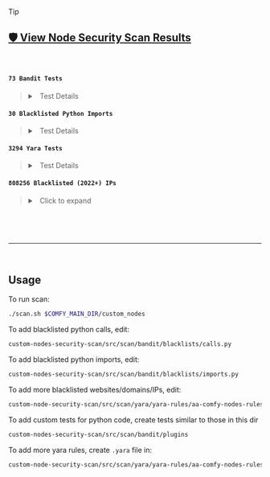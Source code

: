 > [!TIP]
>
> ## [️🛡 ️View Node Security Scan Results](https://christian-byrne.github.io/node-sec-scan/)
>


&nbsp;


#### `73 Bandit Tests`

> <details>
>
> <summary>&nbsp; Test Details </summary>
>
> | Test ID | Test Name |
> |---------|-----------|
> |   B101   | assert_used                                 |
> |   B102   | exec_used                                   |
> |   B103   | set_bad_file_permissions                    |
> |   B104   | hardcoded_bind_all_interfaces               |
> |   B105   | hardcoded_password_string                   |
> |   B106   | hardcoded_password_funcarg                  |
> |   B107   | hardcoded_password_default                  |
> |   B108   | hardcoded_tmp_directory                     |
> |   B110   | try_except_pass                             |
> |   B112   | try_except_continue                         |
> |   B113   | request_without_timeout                     |
> |   B201   | flask_debug_true                            |
> |   B202   | tarfile_unsafe_members                      |
> |   B301   | pickle                                      |
> |   B302   | marshal                                     |
> |   B303   | md5                                         |
> |   B304   | ciphers                                     |
> |   B305   | cipher_modes                                |
> |   B306   | mktemp_q                                    |
> |   B307   | eval                                        |
> |   B308   | mark_safe                                   |
> |   B310   | urllib_urlopen                              |
> |   B311   | random                                      |
> |   B312   | telnetlib                                   |
> |   B313   | xml_bad_cElementTree                        |
> |   B314   | xml_bad_ElementTree                         |
> |   B315   | xml_bad_expatreader                         |
> |   B316   | xml_bad_expatbuilder                        |
> |   B317   | xml_bad_sax                                 |
> |   B318   | xml_bad_minidom                             |
> |   B319   | xml_bad_pulldom                             |
> |   B320   | xml_bad_etree                               |
> |   B321   | ftplib                                      |
> |   B323   | unverified_context                          |
> |   B324   | hashlib_insecure_functions                  |
> |   B401   | import_telnetlib                            |
> |   B402   | import_ftplib                               |
> |   B403   | import_pickle                               |
> |   B404   | import_subprocess                           |
> |   B405   | import_xml_etree                            |
> |   B406   | import_xml_sax                              |
> |   B407   | import_xml_expat                            |
> |   B408   | import_xml_minidom                          |
> |   B409   | import_xml_pulldom                          |
> |   B410   | import_lxml                                 |
> |   B411   | import_xmlrpclib                            |
> |   B412   | import_httpoxy                              |
> |   B413   | import_pycrypto                             |
> |   B415   | import_pyghmi                               |
> |   B501   | request_with_no_cert_validation             |
> |   B502   | ssl_with_bad_version                        |
> |   B503   | ssl_with_bad_defaults                       |
> |   B504   | ssl_with_no_version                         |
> |   B505   | weak_cryptographic_key                      |
> |   B506   | yaml_load                                   |
> |   B507   | ssh_no_host_key_verification                |
> |   B508   | snmp_insecure_version                       |
> |   B509   | snmp_weak_cryptography                      |
> |   B601   | paramiko_calls                              |
> |   B602   | subprocess_popen_with_shell_equals_true     |
> |   B603   | subprocess_without_shell_equals_true        |
> |   B604   | any_other_function_with_shell_equals_true   |
> |   B605   | start_process_with_a_shell                  |
> |   B606   | start_process_with_no_shell                 |
> |   B607   | start_process_with_partial_path             |
> |   B608   | hardcoded_sql_expressions                   |
> |   B609   | linux_commands_wildcard_injection           |
> |   B610   | django_extra_used                           |
> |   B611   | django_rawsql_used                          |
> |   B612   | logging_config_insecure_listen              |
> |   B701   | jinja2_autoescape_false                     |
> |   B702   | use_of_mako_templates                       |
> |   B703   | django_mark_safe                            |


#### `30 Blacklisted Python Imports`

> <details>
>
> <summary>&nbsp; Test Details </summary>
>
> | Package Name | Test ID |
> |---------|-----------|
> | telnetlib   | B401 |
> | ftplib   | B402 |
> | httpoxy   | B412 |
> | pycrypto   | B413 |
> | pyghmi   | B415 |
> | paramiko   | B601 |
> | subprocess   | B602 |
> | pip   | B816 |
> | tarfile   | B817 |
> | zipfile   | B818 |
> | importlib   | B819 |
> | imp   | B820 |
> | pkgutil   | B821 |
> | runpy   | B822 |
> | ctpyes   | B823 |
> | os.system   | B824 |
> | pty   | B825 |
> | requests.urlib   | B826 |
> | http.server   | B827 |
> | pickle   | B403 |
> | subprocess   | B404 |
> | xml.etree   | B405 |
> | xml.sax   | B406 |
> | xml.expat   | B407 |
> | xml.minidom   | B408 |
> | xml.pulldom   | B409 |
> | lxml   | B410 |
> | xmlrpclib   | B411 |
>






#### `3294 Yara Tests`

> <details>
>
> <summary>&nbsp; Test Details </summary>
>
> 
> | Source | Test Name |
> |---------|-----------|
> | telekom-security | teabot.yar |
> | telekom-security | flubot.yar |
> | telekom-security | hacktools.yar |
> | telekom-security | plugx_mustang_panda.yar |
> | telekom-security | crylock_20210706.yar |
> | telekom-security | systembc.yara |
> | telekom-security | vatet_loader.yar |
> | telekom-security | icedid_20210507.yar |
> | citizenlab | payloads.yara |
> | citizenlab | filetypes.yara |
> | citizenlab | oleidentifiers.yara |
> | citizenlab | t5000.yara |
> | citizenlab | imuler.yara |
> | citizenlab | pubsab.yara |
> | citizenlab | surtr.yara |
> | citizenlab | favorite.yara |
> | citizenlab | safenet.yara |
> | citizenlab | lurk0+cctv0.yara |
> | citizenlab | luckycat.yara |
> | citizenlab | quarian.yara |
> | citizenlab | warp.yara |
> | citizenlab | glasses.yara |
> | citizenlab | naspyupdate.yara |
> | citizenlab | comfoo.yara |
> | citizenlab | 9002.yara |
> | citizenlab | xtreme.yara |
> | citizenlab | remote.yara |
> | citizenlab | cxpid.yara |
> | citizenlab | UP007.yara |
> | citizenlab | scarhikn.yara |
> | citizenlab | rooter.yara |
> | citizenlab | rookie.yara |
> | citizenlab | plugx.yara |
> | citizenlab | wimmie.yara |
> | citizenlab | vidgrab.yara |
> | citizenlab | malware-families.yara |
> | citizenlab | fakem.yara |
> | citizenlab | keyboy.yara |
> | citizenlab | naikon.yara |
> | citizenlab | boouset.yara |
> | citizenlab | nettraveler.yara |
> | citizenlab | regsubdat.yara |
> | citizenlab | nsfree.yara |
> | citizenlab | mongal.yara |
> | citizenlab | cookies.yara |
> | citizenlab | maccontrol.yara |
> | citizenlab | iexpl0re.yara |
> | citizenlab | yayih.yara |
> | citizenlab | msattacker.yara |
> | citizenlab | mirage.yara |
> | citizenlab | 3102.yara |
> | citizenlab | ezcob.yara |
> | citizenlab | olyx.yara |
> | citizenlab | bangat.yara |
> | citizenlab | enfal.yara |
> | citizenlab | insta11.yara |
> | malware-families | steganography.yar |
> | malware-families | engwultimate.yar |
> | malware-families | bitrat_unpacked.yar |
> | malware-families | megacortex.yar |
> | malware-families | remcos.yar |
> | malware-families | frat.yar |
> | malware-families | formbook.yar |
> | malware-families | blackremote_blackrat.yar |
> | malware-families | netwire.yar |
> | malware-families | agent_tesla.yar |
> | malware-families | azorult_plus_plus.yar |
> | malware-families | wsh_rat.yar |
> | malware-families | nanocore.yar |
> | malware-families | darktrack_rat.yar |
> | malware-families | metamorfo.yar |
> | malware-families | ave_maria_warzone_rat.yar |
> | malware-families | dcrat.yar |
> | malware-families | asyncrat.yar |
> | malware-families | redline.yar |
> | malware-families | lockergoga.yar |
> | malware-families | venomrat.yar |
> | malware-families | infostealers.yar |
> | malware-families | parallax_rat.yar |
> | malware-families | ursnif_gozi_isfb.yar |
> | malware-families | kleptoparasite.yar |
> | malware-families | quasarrat.yar |
> | malware-families | poshc2_apt_33.yar |
> | malware-families | dtrack_lazarus_group.yar |
> | malware-families | micropsia_apt_c_23.yar |
> | malware-families | powerton_apt_33.yar |
> | binaryalert | eicar.yara |
> | binaryalert | MachO.yara |
> | binaryalert | ransomware_windows_lazarus_wannacry.yara |
> | binaryalert | ransomware_windows_zcrypt.yara |
> | binaryalert | ransomware_windows_cryptolocker.yara |
> | binaryalert | ransomware_windows_HDDCryptorA.yara |
> | binaryalert | ransomware_windows_petya_variant_3.yara |
> | binaryalert | ransomware_windows_petya_variant_1.yara |
> | binaryalert | ransomware_windows_petya_variant_bitcoin.yara |
> | binaryalert | ransomware_windows_cerber_evasion.yara |
> | binaryalert | ransomware_windows_hydracrypt.yara |
> | binaryalert | ransomware_windows_powerware_locky.yara |
> | binaryalert | ransomware_windows_petya_variant_2.yara |
> | binaryalert | ransomware_windows_wannacry.yara |
> | binaryalert | hacktool_multi_jtesta_ssh_mitm.yara |
> | binaryalert | hacktool_multi_ntlmrelayx.yara |
> | binaryalert | hacktool_multi_masscan.yara |
> | binaryalert | hacktool_multi_bloodhound_owned.yara |
> | binaryalert | hacktool_multi_pyrasite_py.yara |
> | binaryalert | hacktool_multi_ncc_ABPTTS.yara |
> | binaryalert | hacktool_multi_responder_py.yara |
> | binaryalert | hacktool_macos_exploit_tpwn.yara |
> | binaryalert | hacktool_macos_keylogger_logkext.yara |
> | binaryalert | hacktool_macos_keylogger_giacomolaw.yara |
> | binaryalert | hacktool_macos_n0fate_chainbreaker.yara |
> | binaryalert | hacktool_macos_exploit_cve_2015_5889.yara |
> | binaryalert | hacktool_macos_keylogger_eldeveloper_keystats.yara |
> | binaryalert | hacktool_macos_manwhoami_mmetokendecrypt.yara |
> | binaryalert | hacktool_macos_keylogger_skreweverything_swift.yara |
> | binaryalert | hacktool_macos_juuso_keychaindump.yara |
> | binaryalert | hacktool_macos_keylogger_caseyscarborough.yara |
> | binaryalert | hacktool_macos_keylogger_b4rsby_swiftlog.yara |
> | binaryalert | hacktool_macos_manwhoami_icloudcontacts.yara |
> | binaryalert | hacktool_macos_keylogger_roxlu_ofxkeylogger.yara |
> | binaryalert | hacktool_macos_macpmem.yara |
> | binaryalert | hacktool_macos_ptoomey3_keychain_dumper.yara |
> | binaryalert | hacktool_macos_manwhoami_osxchromedecrypt.yara |
> | binaryalert | hacktool_macos_keylogger_dannvix.yara |
> | binaryalert | hacktool_windows_cobaltstrike_template.yara |
> | binaryalert | hacktool_windows_cobaltstrike_postexploitation.yara |
> | binaryalert | hacktool_windows_mimikatz_sekurlsa.yara |
> | binaryalert | hacktool_windows_ncc_wmicmd.yara |
> | binaryalert | hacktool_windows_mimikatz_modules.yara |
> | binaryalert | hacktool_windows_mimikatz_errors.yara |
> | binaryalert | hacktool_windows_cobaltstrike_beacon.yara |
> | binaryalert | hacktool_windows_wmi_implant.yara |
> | binaryalert | hacktool_windows_cobaltstrike_powershell.yara |
> | binaryalert | hacktool_windows_rdp_cmd_delivery.yara |
> | binaryalert | hacktool_windows_cobaltstrike_artifact.yara |
> | binaryalert | hacktool_windows_mimikatz_copywrite.yara |
> | binaryalert | hacktool_windows_moyix_creddump.yara |
> | binaryalert | hacktool_windows_mimikatz_files.yara |
> | binaryalert | hacktool_windows_hot_potato.yara |
> | binaryalert | malware_multi_vesche_basicrat.yara |
> | binaryalert | malware_multi_pupy_rat.yara |
> | binaryalert | malware_macos_bella.yara |
> | binaryalert | malware_macos_neoneggplant_eggshell.yara |
> | binaryalert | malware_macos_macspy.yara |
> | binaryalert | malware_macos_marten4n6_evilosx.yara |
> | binaryalert | malware_macos_apt_sofacy_xagent.yara |
> | binaryalert | malware_macos_proton_rat_generic.yara |
> | binaryalert | malware_windows_moonlightmaze_encrypted_keyloger.yara |
> | binaryalert | malware_windows_pony_stealer.yara |
> | binaryalert | malware_windows_apt_whitebear_binary_loader_3.yara |
> | binaryalert | malware_windows_moonlightmaze_IRIX_exploit_GEN.yara |
> | binaryalert | malware_windows_moonlightmaze_loki.yara |
> | binaryalert | malware_windows_winnti_loadperf_dll_loader.yara |
> | binaryalert | malware_windows_apt_whitebear_binary_loader_2.yara |
> | binaryalert | malware_windows_moonlightmaze_loki2crypto.yara |
> | binaryalert | malware_windows_remcos_rat.yara |
> | binaryalert | malware_windows_apt_red_leaves_generic.yara |
> | binaryalert | malware_windows_moonlightmaze_wipe.yara |
> | binaryalert | malware_windows_moonlightmaze_u_logcleaner.yara |
> | binaryalert | malware_windows_ccleaner_backdoor.yara |
> | binaryalert | malware_windows_moonlightmaze_de_tool.yara |
> | binaryalert | malware_windows_moonlightmaze_cle_tool.yara |
> | binaryalert | malware_windows_moonlightmaze_custom_sniffer.yara |
> | binaryalert | malware_windows_t3ntman_crunchrat.yara |
> | binaryalert | malware_windows_apt_whitebear_binary_loader_1.yara |
> | binaryalert | malware_windows_moonlightmaze_xk_keylogger.yara |
> | binaryalert | malware_windows_xrat_quasarrat.yara |
> | fsf-compressed | ft_elf.yara |
> | fsf-compressed | ft_cab.yara |
> | fsf-compressed | ft_java_class.yara |
> | fsf-compressed | ft_zip.yara |
> | fsf-compressed | ft_pdf.yara |
> | fsf-compressed | misc_compressed_exe.yara |
> | fsf-compressed | ft_exe.yara |
> | fsf-compressed | ft_rtf.yara |
> | fsf-compressed | ft_macho.yara |
> | fsf-compressed | ft_tar.yara |
> | fsf-compressed | ft_ole_cf.yara |
> | fsf-compressed | ft_swf.yara |
> | fsf-compressed | ft_office_open_xml.yara |
> | fsf-compressed | ft_gzip.yara |
> | fsf-compressed | ft_rar.yara |
> | fsf-compressed | ft_jar.yara |
> | anyrun | FakeCheck.yar |
> | anyrun | XenoRAT.yar |
> | anyrun | Adwind.yar |
> | anyrun | Agniane.yar |
> | anyrun | NagogyGrabber.yar |
> | anyrun | MortisLocker.yar |
> | anyrun | Exela.yar |
> | anyrun | BazaLoader.yar |
> | anyrun | RisePro.yar |
> | gcti | Sliver__Implant_64bit.yara |
> | gcti | Sliver__Implant_32bit.yara |
> | gcti | CobaltStrike__Resources_Bypassuac_Dll_v1_49_to_v3_14_and_Sleeve_Bypassuac_Dll_v4_0_to_v4_x.yara |
> | gcti | CobaltStrike__Resources_Httpstager_Bin_v2_5_through_v4_x.yara |
> | gcti | CobaltStrike__Resources_Template_x86_Vba_v3_8_to_v4_x.yara |
> | gcti | CobaltStrike__Resources_Bind_Bin_v2_5_through_v4_x.yara |
> | gcti | CobaltStrike__Resources_Beacon_Dll_All_Versions_MemEnabled.yara |
> | gcti | CobaltStrike__Resources_Xor_Bin__64bit_v3_12_to_4_x.yara |
> | gcti | CobaltStrike__Resources_Template_Py_v3_3_to_v4_x.yara |
> | gcti | CobaltStrike__Resources_Reverse_Bin_v2_5_through_v4_x.yara |
> | gcti | CobaltStrike__Resources_Template_x64_Ps1_v3_0_to_v4_x_excluding_3_12_3_13.yara |
> | gcti | CobaltStrike__Resources_Artifact32_and_Resources_Dropper_v1_45_to_v4_x.yara |
> | gcti | CobaltStrike__Resources_Httpsstager_Bin_v2_5_through_v4_x.yara |
> | gcti | CobaltStrike__Resources_Artifact32svc_Exe_v1_49_to_v4_x.yara |
> | gcti | CobaltStrike__Resources_Command_Ps1_v2_5_to_v3_7_and_Resources_Compress_Ps1_v3_8_to_v4_x.yara |
> | gcti | CobaltStrike__Resources_Httpstager64_Bin_v3_2_through_v4_x.yara |
> | gcti | CobaltStrike__Resources_Bypassuac_x64_Dll_v3_3_to_v3_14_and_Sleeve_Bypassuac_x64_Dll_v4_0_and_v4_x.yara |
> | gcti | CobaltStrike__Resources_Reverse64_Bin_v2_5_through_v4_x.yara |
> | gcti | CobaltStrike__Resources_Bypassuactoken_Dll_v3_11_to_v3_14.yara |
> | gcti | CobaltStrike__Resources_Template_Sct_v3_3_to_v4_x.yara |
> | gcti | CobaltStrike__Resources_Bypassuactoken_x64_Dll_v3_11_to_v3_14.yara |
> | gcti | CobaltStrike__Resources_Artifact64_v1_49_to_v4_x.yara |
> | gcti | CobaltStrike__Resources_Smbstager_Bin_v2_5_through_v4_x.yara |
> | gcti | CobaltStrike__Resources_Browserpivot_x64_Bin_v1_48_to_v3_14_and_Sleeve_Browserpivot_x64_Dll_v4_0_to_v4_x.yara |
> | gcti | CobaltStrike__Resources_Xor_Bin__32bit_v2_x_to_4_x.yara |
> | gcti | CobaltStrike__Resources_Httpsstager64_Bin_v3_2_through_v4_x.yara |
> | gcti | CobaltStrike__Resources_Template_Vbs_v3_3_to_v4_x.yara |
> | gcti | CobaltStrike__Resources_Dnsstager_Bin_v1_47_through_v4_x.yara |
> | gcti | CobaltStrike__Resources_Elevate_Dll_v3_0_to_v3_14_and_Sleeve_Elevate_Dll_v4_x.yara |
> | gcti | CobaltStrike__Resources_Bind64_Bin_v2_5_through_v4_x.yara |
> | gcti | CobaltStrike__Resources_Elevate_X64_Dll_v3_0_to_v3_14_and_Sleeve_Elevate_X64_Dll_v4_x.yara |
> | gcti | CobaltStrike__Resources_Browserpivot_Bin_v1_48_to_v3_14_and_Sleeve_Browserpivot_Dll_v4_0_to_v4_x.yara |
> | gcti | CobaltStrike__Sleeve_BeaconLoader_all.yara |
> | gcti | CobaltStrike__Resources_Covertvpn_Dll_v2_1_to_v4_x.yara |
> | gcti | CobaltStrike__Resources_Template__x32_x64_Ps1_v1_45_to_v2_5_and_v3_11_to_v3_14.yara |
> | gcti | CobaltStrike__Resources_Covertvpn_injector_Exe_v1_44_to_v2_0_49.yara |
> | elastic-security | Linux_Ransomware_Conti.yar |
> | elastic-security | Windows_Exploit_Perfusion.yar |
> | elastic-security | Windows_Trojan_FalseFont.yar |
> | elastic-security | Windows_Hacktool_AskCreds.yar |
> | elastic-security | Linux_Worm_Generic.yar |
> | elastic-security | Windows_Virus_Floxif.yar |
> | elastic-security | Windows_Trojan_Cryptbot.yar |
> | elastic-security | Windows_Trojan_CobaltStrike.yar |
> | elastic-security | Windows_VulnDriver_Vmdrv.yar |
> | elastic-security | Windows_Trojan_IcedID.yar |
> | elastic-security | Windows_Ransomware_BlackHunt.yar |
> | elastic-security | Windows_VulnDriver_Atillk.yar |
> | elastic-security | Windows_VulnDriver_Zam.yar |
> | elastic-security | Linux_Exploit_CVE_2016_4557.yar |
> | elastic-security | Windows_Wiper_DoubleZero.yar |
> | elastic-security | Linux_Ransomware_RedAlert.yar |
> | elastic-security | Windows_VulnDriver_RtCore.yar |
> | elastic-security | Windows_Trojan_CyberGate.yar |
> | elastic-security | Linux_Cryptominer_Minertr.yar |
> | elastic-security | Linux_Exploit_CVE_2012_0056.yar |
> | elastic-security | Windows_Trojan_Quasarrat.yar |
> | elastic-security | Windows_Trojan_Azorult.yar |
> | elastic-security | Windows_Hacktool_CpuLocker.yar |
> | elastic-security | Multi_Trojan_SparkRat.yar |
> | elastic-security | Linux_Trojan_Connectback.yar |
> | elastic-security | Windows_Ransomware_Snake.yar |
> | elastic-security | Linux_Exploit_Sorso.yar |
> | elastic-security | Linux_Ransomware_LimpDemon.yar |
> | elastic-security | Linux_Trojan_Zpevdo.yar |
> | elastic-security | Linux_Trojan_Ganiw.yar |
> | elastic-security | Windows_Trojan_Pingpull.yar |
> | elastic-security | Linux_Rootkit_Arkd.yar |
> | elastic-security | Windows_Ransomware_WannaCry.yar |
> | elastic-security | Linux_Trojan_Asacub.yar |
> | elastic-security | Windows_VulnDriver_ATSZIO.yar |
> | elastic-security | Linux_Trojan_Pnscan.yar |
> | elastic-security | Windows_Vulndriver_FidDrv.yar |
> | elastic-security | Multi_Ransomware_BlackCat.yar |
> | elastic-security | Windows_VulnDriver_PowerTool.yar |
> | elastic-security | MacOS_Creddump_KeychainAccess.yar |
> | elastic-security | Linux_Trojan_Malxmr.yar |
> | elastic-security | Windows_Hacktool_Phant0m.yar |
> | elastic-security | Windows_Trojan_Revengerat.yar |
> | elastic-security | Windows_Trojan_PowerSeal.yar |
> | elastic-security | Windows_Ransomware_Rook.yar |
> | elastic-security | Windows_Hacktool_NetFilter.yar |
> | elastic-security | Linux_Trojan_Hiddad.yar |
> | elastic-security | Linux_Exploit_Dirtycow.yar |
> | elastic-security | Linux_Exploit_CVE_2022_0847.yar |
> | elastic-security | Linux_Exploit_Enoket.yar |
> | elastic-security | Linux_Virus_Rst.yar |
> | elastic-security | Linux_Cryptominer_Ursu.yar |
> | elastic-security | Windows_Ransomware_Ragnarok.yar |
> | elastic-security | Windows_VulnDriver_DirectIo.yar |
> | elastic-security | Linux_Cryptominer_Malxmr.yar |
> | elastic-security | Linux_Backdoor_Generic.yar |
> | elastic-security | Windows_Hacktool_SharpWMI.yar |
> | elastic-security | Linux_Trojan_Godlua.yar |
> | elastic-security | Multi_Trojan_Merlin.yar |
> | elastic-security | Linux_Trojan_Gognt.yar |
> | elastic-security | Windows_Ransomware_Lockfile.yar |
> | elastic-security | Linux_Hacktool_Flooder.yar |
> | elastic-security | MacOS_Virus_Maxofferdeal.yar |
> | elastic-security | Windows_Trojan_A310logger.yar |
> | elastic-security | Linux_Trojan_Rotajakiro.yar |
> | elastic-security | MacOS_Trojan_KandyKorn.yar |
> | elastic-security | Linux_Exploit_CVE_2009_2698.yar |
> | elastic-security | Linux_Trojan_Backegmm.yar |
> | elastic-security | Windows_Trojan_Hawkeye.yar |
> | elastic-security | MacOS_Trojan_Adload.yar |
> | elastic-security | Windows_Trojan_Behinder.yar |
> | elastic-security | Windows_Ransomware_Phobos.yar |
> | elastic-security | Windows_Hacktool_SharpGPOAbuse.yar |
> | elastic-security | MacOS_Trojan_Aobokeylogger.yar |
> | elastic-security | Linux_Trojan_Bish.yar |
> | elastic-security | MacOS_Backdoor_Keyboardrecord.yar |
> | elastic-security | Linux_Ransomware_Akira.yar |
> | elastic-security | Windows_Virus_Expiro.yar |
> | elastic-security | Linux_Hacktool_Infectionmonkey.yar |
> | elastic-security | Linux_Trojan_Springtail.yar |
> | elastic-security | Windows_Trojan_Lokibot.yar |
> | elastic-security | Windows_Infostealer_Strela.yar |
> | elastic-security | Linux_Trojan_Rekoobe.yar |
> | elastic-security | Windows_Trojan_Parallax.yar |
> | elastic-security | Multi_Trojan_Mythic.yar |
> | elastic-security | Linux_Ransomware_Clop.yar |
> | elastic-security | Windows_Hacktool_SharPersist.yar |
> | elastic-security | Linux_Trojan_Xhide.yar |
> | elastic-security | Windows_VulnDriver_WinFlash.yar |
> | elastic-security | Windows_Trojan_Zloader.yar |
> | elastic-security | Windows_VulnDriver_Amifldrv.yar |
> | elastic-security | Windows_Trojan_FlawedGrace.yar |
> | elastic-security | Linux_Exploit_Intfour.yar |
> | elastic-security | Linux_Cryptominer_Bulz.yar |
> | elastic-security | Linux_Rootkit_Adore.yar |
> | elastic-security | Windows_Hacktool_COFFLoader.yar |
> | elastic-security | Linux_Trojan_Mechbot.yar |
> | elastic-security | Windows_VulnDriver_TmComm.yar |
> | elastic-security | Linux_Trojan_Chinaz.yar |
> | elastic-security | Windows_VulnDriver_WinDivert.yar |
> | elastic-security | Windows_Hacktool_GodPotato.yar |
> | elastic-security | Linux_Ransomware_Sodinokibi.yar |
> | elastic-security | Linux_Trojan_DinodasRAT.yar |
> | elastic-security | Windows_Trojan_Buerloader.yar |
> | elastic-security | Windows_Hacktool_SharpShares.yar |
> | elastic-security | Windows_Ransomware_Stop.yar |
> | elastic-security | Windows_Ransomware_Nightsky.yar |
> | elastic-security | Windows_Trojan_Pandastealer.yar |
> | elastic-security | Windows_Trojan_Darkcomet.yar |
> | elastic-security | Linux_Trojan_XZBackdoor.yar |
> | elastic-security | Windows_Ransomware_Sodinokibi.yar |
> | elastic-security | Linux_Trojan_Xpmmap.yar |
> | elastic-security | Linux_Rootkit_Fontonlake.yar |
> | elastic-security | Linux_Trojan_Mirai.yar |
> | elastic-security | Windows_Trojan_Bumblebee.yar |
> | elastic-security | Windows_Trojan_Xworm.yar |
> | elastic-security | Linux_Trojan_Kinsing.yar |
> | elastic-security | Windows_Trojan_WarmCookie.yar |
> | elastic-security | Windows_Exploit_CVE_2022_38028.yar |
> | elastic-security | Linux_Trojan_Sysrv.yar |
> | elastic-security | Linux_Trojan_Kaiji.yar |
> | elastic-security | Linux_Ransomware_Babuk.yar |
> | elastic-security | Windows_Trojan_Bandook.yar |
> | elastic-security | Linux_Exploit_Moogrey.yar |
> | elastic-security | Windows_Trojan_ServHelper.yar |
> | elastic-security | Linux_Trojan_Mettle.yar |
> | elastic-security | Windows_Trojan_Generic.yar |
> | elastic-security | Linux_Exploit_Openssl.yar |
> | elastic-security | Windows_Trojan_ArkeiStealer.yar |
> | elastic-security | Windows_PUP_MediaArena.yar |
> | elastic-security | Linux_Ransomware_EchoRaix.yar |
> | elastic-security | Linux_Trojan_Xorddos.yar |
> | elastic-security | Windows_Hacktool_SharpHound.yar |
> | elastic-security | Windows_Ransomware_Bitpaymer.yar |
> | elastic-security | Windows_Hacktool_BlackBone.yar |
> | elastic-security | Linux_Trojan_Metasploit.yar |
> | elastic-security | Windows_Hacktool_EDRWFP.yar |
> | elastic-security | Linux_Trojan_Mobidash.yar |
> | elastic-security | Windows_Hacktool_SharpChromium.yar |
> | elastic-security | Linux_Cryptominer_Loudminer.yar |
> | elastic-security | Linux_Cryptominer_Ccminer.yar |
> | elastic-security | Windows_Exploit_Eternalblue.yar |
> | elastic-security | Linux_Ransomware_Hellokitty.yar |
> | elastic-security | Linux_Trojan_Marut.yar |
> | elastic-security | Windows_Trojan_Grandoreiro.yar |
> | elastic-security | Linux_Ransomware_Lockbit.yar |
> | elastic-security | Windows_Ransomware_Maui.yar |
> | elastic-security | Linux_Trojan_Ngioweb.yar |
> | elastic-security | Windows_VulnDriver_Iqvw.yar |
> | elastic-security | Multi_Trojan_Coreimpact.yar |
> | elastic-security | Windows_Trojan_Squirrelwaffle.yar |
> | elastic-security | Windows_Wiper_HermeticWiper.yar |
> | elastic-security | Windows_Trojan_P8Loader.yar |
> | elastic-security | Windows_Trojan_Afdk.yar |
> | elastic-security | Linux_Trojan_Shellbot.yar |
> | elastic-security | Windows_Hacktool_SleepObfLoader.yar |
> | elastic-security | Windows_Hacktool_LeiGod.yar |
> | elastic-security | Linux_Trojan_Shark.yar |
> | elastic-security | Windows_Hacktool_ChromeKatz.yar |
> | elastic-security | Linux_Cryptominer_Xmrig.yar |
> | elastic-security | Linux_Ransomware_SFile.yar |
> | elastic-security | Windows_Trojan_Raccoon.yar |
> | elastic-security | Multi_Trojan_Sliver.yar |
> | elastic-security | Windows_Trojan_RaspberryRobin.yar |
> | elastic-security | Linux_Trojan_Morpes.yar |
> | elastic-security | Windows_Exploit_Log4j.yar |
> | elastic-security | Linux_Cryptominer_Uwamson.yar |
> | elastic-security | Windows_Shellcode_Rdi.yar |
> | elastic-security | Windows_Ransomware_Generic.yar |
> | elastic-security | Linux_Exploit_CVE_2018_10561.yar |
> | elastic-security | Linux_Trojan_Truncpx.yar |
> | elastic-security | Windows_Ransomware_Doppelpaymer.yar |
> | elastic-security | Windows_Hacktool_CheatEngine.yar |
> | elastic-security | Windows_Trojan_BlackShades.yar |
> | elastic-security | MacOS_Cryptominer_Generic.yar |
> | elastic-security | Windows_Hacktool_Iox.yar |
> | elastic-security | Windows_VulnDriver_GlckIo.yar |
> | elastic-security | Windows_Ransomware_Egregor.yar |
> | elastic-security | Linux_Trojan_Swrort.yar |
> | elastic-security | Windows_Trojan_RudeBird.yar |
> | elastic-security | Windows_Ransomware_Conti.yar |
> | elastic-security | Windows_VulnDriver_AsIo.yar |
> | elastic-security | Linux_Trojan_Bluez.yar |
> | elastic-security | Linux_Exploit_Pulse.yar |
> | elastic-security | Windows_Ransomware_Helloxd.yar |
> | elastic-security | Linux_Trojan_Backconnect.yar |
> | elastic-security | Windows_VulnDriver_HpPortIo.yar |
> | elastic-security | Linux_Trojan_Bedevil.yar |
> | elastic-security | Linux_Trojan_Sambashell.yar |
> | elastic-security | Windows_Ransomware_Avoslocker.yar |
> | elastic-security | Linux_Trojan_Lala.yar |
> | elastic-security | Windows_VulnDriver_Fidpci.yar |
> | elastic-security | Linux_Exploit_Foda.yar |
> | elastic-security | Windows_Trojan_SiestaGraph.yar |
> | elastic-security | Windows_Trojan_PrivateLoader.yar |
> | elastic-security | Windows_Trojan_HazelCobra.yar |
> | elastic-security | Windows_Exploit_RpcJunction.yar |
> | elastic-security | Windows_Wiper_IsaacWiper.yar |
> | elastic-security | Windows_Trojan_WikiLoader.yar |
> | elastic-security | Windows_Packer_ScrubCrypt.yar |
> | elastic-security | Linux_Trojan_Mech.yar |
> | elastic-security | Windows_Trojan_Netwire.yar |
> | elastic-security | Linux_Exploit_Local.yar |
> | elastic-security | Linux_Ransomware_RoyalPest.yar |
> | elastic-security | Windows_Trojan_Diceloader.yar |
> | elastic-security | Windows_Ransomware_Blackmatter.yar |
> | elastic-security | Linux_Trojan_Lady.yar |
> | elastic-security | Linux_Trojan_Getshell.yar |
> | elastic-security | Windows_Exploit_Generic.yar |
> | elastic-security | Windows_Hacktool_Capcom.yar |
> | elastic-security | Windows_Trojan_Tofsee.yar |
> | elastic-security | Windows_VulnDriver_MarvinHW.yar |
> | elastic-security | Windows_Ransomware_Haron.yar |
> | elastic-security | Windows_Hacktool_SharpAppLocker.yar |
> | elastic-security | Windows_Trojan_Zeus.yar |
> | elastic-security | Windows_Hacktool_Seatbelt.yar |
> | elastic-security | Linux_Trojan_Torii.yar |
> | elastic-security | Linux_Cryptominer_Zexaf.yar |
> | elastic-security | Windows_Exploit_FakePipe.yar |
> | elastic-security | Windows_Trojan_Trickbot.yar |
> | elastic-security | MacOS_Cryptominer_Xmrig.yar |
> | elastic-security | Linux_Trojan_Iroffer.yar |
> | elastic-security | Windows_Trojan_Blister.yar |
> | elastic-security | Windows_VulnDriver_EneIo.yar |
> | elastic-security | Windows_Trojan_Limerat.yar |
> | elastic-security | Linux_Trojan_Ipstorm.yar |
> | elastic-security | Windows_VulnDriver_ToshibaBios.yar |
> | elastic-security | Windows_Trojan_Qbot.yar |
> | elastic-security | Windows_Trojan_Revcoderat.yar |
> | elastic-security | Windows_VulnDriver_Biostar.yar |
> | elastic-security | Linux_Hacktool_Tcpscan.yar |
> | elastic-security | Windows_Shellcode_Generic.yar |
> | elastic-security | Linux_Exploit_CVE_2021_3156.yar |
> | elastic-security | MacOS_Hacktool_Swiftbelt.yar |
> | elastic-security | Windows_Hacktool_SharpDump.yar |
> | elastic-security | Windows_Trojan_Remcos.yar |
> | elastic-security | Windows_Trojan_PikaBot.yar |
> | elastic-security | Windows_Hacktool_SharpRDP.yar |
> | elastic-security | Windows_Exploit_Dcom.yar |
> | elastic-security | Windows_Hacktool_ProcessHacker.yar |
> | elastic-security | Windows_Trojan_Beam.yar |
> | elastic-security | Windows_Trojan_SpectralViper.yar |
> | elastic-security | MacOS_Virus_Vsearch.yar |
> | elastic-security | Linux_Trojan_Ladvix.yar |
> | elastic-security | Windows_Ransomware_Mespinoza.yar |
> | elastic-security | Linux_Trojan_BPFDoor.yar |
> | elastic-security | Linux_Exploit_Race.yar |
> | elastic-security | Linux_Exploit_CVE_2017_16995.yar |
> | elastic-security | Linux_Exploit_CVE_2017_100011.yar |
> | elastic-security | Linux_Exploit_Lotoor.yar |
> | elastic-security | Linux_Trojan_Godropper.yar |
> | elastic-security | Linux_Cryptominer_Pgminer.yar |
> | elastic-security | Linux_Cryptominer_Attribute.yar |
> | elastic-security | Windows_Trojan_Nighthawk.yar |
> | elastic-security | Linux_Trojan_Sshdkit.yar |
> | elastic-security | Windows_Trojan_SysJoker.yar |
> | elastic-security | Windows_Trojan_DoubleBack.yar |
> | elastic-security | Linux_Hacktool_Portscan.yar |
> | elastic-security | Windows_Trojan_PlugX.yar |
> | elastic-security | Linux_Ransomware_Erebus.yar |
> | elastic-security | Windows_AttackSimulation_Hovercraft.yar |
> | elastic-security | Windows_Trojan_DustyWarehouse.yar |
> | elastic-security | MacOS_Trojan_RustBucket.yar |
> | elastic-security | Windows_Ransomware_Pandora.yar |
> | elastic-security | Linux_Cryptominer_Camelot.yar |
> | elastic-security | Linux_Exploit_CVE_2021_3490.yar |
> | elastic-security | Windows_VulnDriver_Segwin.yar |
> | elastic-security | Windows_Trojan_GhostPulse.yar |
> | elastic-security | Windows_Hacktool_SharpMove.yar |
> | elastic-security | Linux_Ransomware_BlackSuit.yar |
> | elastic-security | Linux_Hacktool_Lightning.yar |
> | elastic-security | Windows_Trojan_Lurker.yar |
> | elastic-security | Windows_Trojan_MassLogger.yar |
> | elastic-security | Windows_VulnDriver_VBox.yar |
> | elastic-security | Linux_Trojan_Zerobot.yar |
> | elastic-security | Windows_Trojan_Smokeloader.yar |
> | elastic-security | Windows_Trojan_Hancitor.yar |
> | elastic-security | MacOS_Virus_Pirrit.yar |
> | elastic-security | Windows_Trojan_DarkCloud.yar |
> | elastic-security | Linux_Hacktool_Prochide.yar |
> | elastic-security | Windows_Trojan_DarkVNC.yar |
> | elastic-security | Linux_Ransomware_Monti.yar |
> | elastic-security | Linux_Trojan_Tsunami.yar |
> | elastic-security | Windows_Trojan_Blackwood.yar |
> | elastic-security | Linux_Trojan_Cerbu.yar |
> | elastic-security | Windows_Backdoor_Goldbackdoor.yar |
> | elastic-security | Linux_Ransomware_NoEscape.yar |
> | elastic-security | Linux_Exploit_CVE_2021_4034.yar |
> | elastic-security | Linux_Exploit_Courier.yar |
> | elastic-security | Multi_Hacktool_Rakshasa.yar |
> | elastic-security | Windows_Trojan_ShadowPad.yar |
> | elastic-security | Linux_Virus_Gmon.yar |
> | elastic-security | Linux_Trojan_Sdbot.yar |
> | elastic-security | Linux_Trojan_Roopre.yar |
> | elastic-security | Linux_Exploit_IOUring.yar |
> | elastic-security | MacOS_Trojan_Amcleaner.yar |
> | elastic-security | Linux_Trojan_Skidmap.yar |
> | elastic-security | Linux_Trojan_Sshdoor.yar |
> | elastic-security | MacOS_Exploit_Log4j.yar |
> | elastic-security | Linux_Backdoor_Bash.yar |
> | elastic-security | Windows_Trojan_PizzaPotion.yar |
> | elastic-security | Linux_Trojan_Rooter.yar |
> | elastic-security | Windows_Trojan_Gozi.yar |
> | elastic-security | Windows_Trojan_JesterStealer.yar |
> | elastic-security | Linux_Trojan_Meterpreter.yar |
> | elastic-security | Windows_Ransomware_Hellokitty.yar |
> | elastic-security | Windows_Trojan_Sliver.yar |
> | elastic-security | Windows_Backdoor_TeamViewer.yar |
> | elastic-security | Windows_Trojan_DBatLoader.yar |
> | elastic-security | Windows_Trojan_MicroBackdoor.yar |
> | elastic-security | Windows_VulnDriver_MsIo.yar |
> | elastic-security | Linux_Shellcode_Generic.yar |
> | elastic-security | Linux_Trojan_Azeela.yar |
> | elastic-security | Windows_VulnDriver_LLAccess.yar |
> | elastic-security | Windows_Trojan_Donutloader.yar |
> | elastic-security | Windows_Trojan_SuddenIcon.yar |
> | elastic-security | Windows_Generic_Threat.yar |
> | elastic-security | Windows_VulnDriver_MicroStar.yar |
> | elastic-security | Windows_VulnDriver_Sandra.yar |
> | elastic-security | Windows_VulnDriver_Ryzen.yar |
> | elastic-security | MacOS_Trojan_Thiefquest.yar |
> | elastic-security | Windows_Trojan_PoshC2.yar |
> | elastic-security | MacOS_Backdoor_Kagent.yar |
> | elastic-security | Windows_VulnDriver_XTier.yar |
> | elastic-security | Linux_Cryptominer_Generic.yar |
> | elastic-security | Windows_VulnDriver_MtcBsv.yar |
> | elastic-security | Windows_Hacktool_ClrOxide.yar |
> | elastic-security | Windows_VulnDriver_Cpuz.yar |
> | elastic-security | Windows_Trojan_OnlyLogger.yar |
> | elastic-security | Windows_Trojan_MyloBot.yar |
> | elastic-security | Windows_VulnDriver_BSMI.yar |
> | elastic-security | Linux_Trojan_Nuker.yar |
> | elastic-security | Linux_Cryptominer_Xmrminer.yar |
> | elastic-security | Windows_Trojan_SVCReady.yar |
> | elastic-security | Windows_Trojan_OskiStealer.yar |
> | elastic-security | MacOS_Trojan_Eggshell.yar |
> | elastic-security | Windows_Hacktool_EDRrecon.yar |
> | elastic-security | Linux_Trojan_Ircbot.yar |
> | elastic-security | Linux_Trojan_Snowlight.yar |
> | elastic-security | Linux_Hacktool_Earthworm.yar |
> | elastic-security | Linux_Trojan_Pornoasset.yar |
> | elastic-security | Windows_VulnDriver_GDrv.yar |
> | elastic-security | Windows_VulnDriver_DBUtil.yar |
> | elastic-security | Linux_Exploit_Criscras.yar |
> | elastic-security | Windows_Ransomware_Thanos.yar |
> | elastic-security | Windows_Ransomware_Mountlocker.yar |
> | elastic-security | Windows_Exploit_IoRing.yar |
> | elastic-security | Linux_Ransomware_Hive.yar |
> | elastic-security | Linux_Cryptominer_Presenoker.yar |
> | elastic-security | Windows_Trojan_Pony.yar |
> | elastic-security | Windows_Trojan_Phoreal.yar |
> | elastic-security | Windows_VulnDriver_Speedfan.yar |
> | elastic-security | Linux_Exploit_CVE_2009_1897.yar |
> | elastic-security | Windows_VulnDriver_Gvci.yar |
> | elastic-security | Windows_Trojan_Backoff.yar |
> | elastic-security | Windows_Ransomware_Crytox.yar |
> | elastic-security | MacOS_Trojan_Genieo.yar |
> | elastic-security | Linux_Exploit_CVE_2009_2908.yar |
> | elastic-security | MacOS_Trojan_SugarLoader.yar |
> | elastic-security | Linux_Trojan_Sfloost.yar |
> | elastic-security | Windows_Trojan_Bitrat.yar |
> | elastic-security | Windows_Ransomware_Grief.yar |
> | elastic-security | Linux_Backdoor_Tinyshell.yar |
> | elastic-security | Windows_Trojan_Kronos.yar |
> | elastic-security | Windows_Trojan_SomniRecord.yar |
> | elastic-security | Windows_Trojan_Babylonrat.yar |
> | elastic-security | Macos_Hacktool_JokerSpy.yar |
> | elastic-security | Windows_Trojan_HijackLoader.yar |
> | elastic-security | Windows_Trojan_Njrat.yar |
> | elastic-security | Windows_Trojan_CaesarKbd.yar |
> | elastic-security | Multi_EICAR.yar |
> | elastic-security | Linux_Backdoor_Fontonlake.yar |
> | elastic-security | Linux_Trojan_Banload.yar |
> | elastic-security | Linux_Exploit_Log4j.yar |
> | elastic-security | Windows_Trojan_Fabookie.yar |
> | elastic-security | Windows_Trojan_Rhadamanthys.yar |
> | elastic-security | Windows_VulnDriver_Asrock.yar |
> | elastic-security | Linux_Virus_Thebe.yar |
> | elastic-security | Windows_Hacktool_Dcsyncer.yar |
> | elastic-security | Windows_Trojan_SolarMarker.yar |
> | elastic-security | Windows_Trojan_Vidar.yar |
> | elastic-security | Windows_Ransomware_Maze.yar |
> | elastic-security | Windows_Trojan_SnakeKeylogger.yar |
> | elastic-security | Windows_Wiper_CaddyWiper.yar |
> | elastic-security | Linux_Cryptominer_Miancha.yar |
> | elastic-security | Windows_VulnDriver_ArPot.yar |
> | elastic-security | Linux_Packer_Patched_UPX.yar |
> | elastic-security | Windows_Ransomware_Ryuk.yar |
> | elastic-security | Windows_Trojan_Deimos.yar |
> | elastic-security | Linux_Trojan_Rozena.yar |
> | elastic-security | Windows_Trojan_Merlin.yar |
> | elastic-security | Linux_Hacktool_Cleanlog.yar |
> | elastic-security | Linux_Trojan_Gafgyt.yar |
> | elastic-security | MacOS_Trojan_Metasploit.yar |
> | elastic-security | Windows_Ransomware_Makop.yar |
> | elastic-security | Windows_Trojan_STRRAT.yar |
> | elastic-security | Linux_Exploit_Perl.yar |
> | elastic-security | MacOS_Backdoor_Applejeus.yar |
> | elastic-security | Linux_Trojan_Rbot.yar |
> | elastic-security | Windows_Ransomware_Magniber.yar |
> | elastic-security | Linux_Trojan_Snessik.yar |
> | elastic-security | Windows_Trojan_Metasploit.yar |
> | elastic-security | Windows_Hacktool_SharpView.yar |
> | elastic-security | Windows_VulnDriver_Elby.yar |
> | elastic-security | Linux_Ransomware_ItsSoEasy.yar |
> | elastic-security | Linux_Cryptominer_Ksmdbot.yar |
> | elastic-security | Windows_Hacktool_Certify.yar |
> | elastic-security | Windows_Vulndriver_Fileseclab.yar |
> | elastic-security | Linux_Trojan_Patpooty.yar |
> | elastic-security | Linux_Ransomware_BlackBasta.yar |
> | elastic-security | Linux_Exploit_CVE_2019_13272.yar |
> | elastic-security | Linux_Ransomware_Gonnacry.yar |
> | elastic-security | MacOS_Trojan_Generic.yar |
> | elastic-security | Linux_Exploit_Abrox.yar |
> | elastic-security | Windows_Hacktool_SafetyKatz.yar |
> | elastic-security | Linux_Hacktool_Wipelog.yar |
> | elastic-security | Windows_Trojan_RedLineStealer.yar |
> | elastic-security | Windows_Ransomware_Akira.yar |
> | elastic-security | Windows_Hacktool_DinvokeRust.yar |
> | elastic-security | Windows_Ransomware_WhisperGate.yar |
> | elastic-security | Windows_Hacktool_SharpStay.yar |
> | elastic-security | Linux_Trojan_Sqlexp.yar |
> | elastic-security | Windows_Hacktool_ExecuteAssembly.yar |
> | elastic-security | Linux_Trojan_Sckit.yar |
> | elastic-security | Windows_VulnDriver_Viragt.yar |
> | elastic-security | Windows_Hacktool_Mimikatz.yar |
> | elastic-security | Windows_Trojan_Matanbuchus.yar |
> | elastic-security | Linux_Rootkit_Dakkatoni.yar |
> | elastic-security | Windows_Trojan_SourShark.yar |
> | elastic-security | Windows_Trojan_Garble.yar |
> | elastic-security | Linux_Exploit_Vmsplice.yar |
> | elastic-security | Windows_Cryptominer_Generic.yar |
> | elastic-security | Windows_Trojan_PipeDance.yar |
> | elastic-security | Windows_Trojan_BloodAlchemy.yar |
> | elastic-security | Linux_Ransomware_Quantum.yar |
> | elastic-security | Windows_Trojan_DragonBreath.yar |
> | elastic-security | Multi_Ransomware_Luna.yar |
> | elastic-security | Windows_Trojan_Havoc.yar |
> | elastic-security | Linux_Trojan_Adlibrary.yar |
> | elastic-security | Windows_Trojan_Asyncrat.yar |
> | elastic-security | Linux_Ransomware_Esxiargs.yar |
> | elastic-security | Linux_Proxy_Frp.yar |
> | elastic-security | Windows_Trojan_NapListener.yar |
> | elastic-security | MacOS_Trojan_Getshell.yar |
> | elastic-security | Windows_Trojan_StormKitty.yar |
> | elastic-security | Windows_Ransomware_Cuba.yar |
> | elastic-security | Windows_VulnDriver_RWEverything.yar |
> | elastic-security | Linux_Trojan_Dofloo.yar |
> | elastic-security | Linux_Cryptominer_Roboto.yar |
> | elastic-security | Windows_Hacktool_SharpSCCM.yar |
> | elastic-security | Windows_Trojan_Clipbanker.yar |
> | elastic-security | Windows_Trojan_ModPipe.yar |
> | elastic-security | Windows_Ransomware_Clop.yar |
> | elastic-security | Windows_RemoteAdmin_UltraVNC.yar |
> | elastic-security | Windows_VulnDriver_ElRawDisk.yar |
> | elastic-security | Windows_VulnDriver_Agent64.yar |
> | elastic-security | Windows_Rootkit_R77.yar |
> | elastic-security | Multi_Generic_Threat.yar |
> | elastic-security | Windows_Hacktool_Gmer.yar |
> | elastic-security | Windows_Ransomware_Royal.yar |
> | elastic-security | MacOS_Trojan_Electrorat.yar |
> | elastic-security | Linux_Trojan_Mumblehard.yar |
> | elastic-security | Windows_Trojan_AveMaria.yar |
> | elastic-security | Windows_Ransomware_Darkside.yar |
> | elastic-security | Windows_Trojan_EagerBee.yar |
> | elastic-security | Linux_Trojan_Orbit.yar |
> | elastic-security | Windows_Trojan_Stealc.yar |
> | elastic-security | Windows_Hacktool_Rubeus.yar |
> | elastic-security | Multi_AttackSimulation_Blindspot.yar |
> | elastic-security | Windows_VulnDriver_WinIo.yar |
> | elastic-security | Windows_Backdoor_DragonCastling.yar |
> | elastic-security | Linux_Hacktool_Exploitscan.yar |
> | elastic-security | Linux_Generic_Threat.yar |
> | elastic-security | Linux_Downloader_Generic.yar |
> | elastic-security | Linux_Cryptominer_Bscope.yar |
> | elastic-security | Linux_Cryptominer_Casdet.yar |
> | elastic-security | Windows_Trojan_Latrodectus.yar |
> | elastic-security | Windows_Ransomware_Ransomexx.yar |
> | elastic-security | MacOS_Trojan_Bundlore.yar |
> | elastic-security | MacOS_Backdoor_Fakeflashlxk.yar |
> | elastic-security | Windows_Trojan_Fickerstealer.yar |
> | elastic-security | Windows_Trojan_Nanocore.yar |
> | elastic-security | Windows_Ransomware_BlackBasta.yar |
> | elastic-security | Windows_Trojan_WineLoader.yar |
> | elastic-security | Windows_Trojan_Amadey.yar |
> | elastic-security | Linux_Virus_Staffcounter.yar |
> | elastic-security | MacOS_Trojan_Fplayer.yar |
> | elastic-security | Windows_Trojan_GhostEngine.yar |
> | elastic-security | Windows_Trojan_BruteRatel.yar |
> | elastic-security | Windows_Trojan_Jupyter.yar |
> | elastic-security | Windows_VulnDriver_PowerProfiler.yar |
> | elastic-security | Windows_VulnDriver_ProcExp.yar |
> | elastic-security | Linux_Ransomware_RagnarLocker.yar |
> | elastic-security | Windows_Trojan_Lobshot.yar |
> | elastic-security | Windows_VulnDriver_EchoDrv.yar |
> | elastic-security | Windows_Trojan_DiamondFox.yar |
> | elastic-security | MacOS_Backdoor_Useragent.yar |
> | elastic-security | Windows_Trojan_AgentTesla.yar |
> | elastic-security | Windows_Trojan_Carberp.yar |
> | elastic-security | Linux_Exploit_Ramen.yar |
> | elastic-security | Windows_VulnDriver_ProcId.yar |
> | elastic-security | Windows_Infostealer_PhemedroneStealer.yar |
> | elastic-security | Linux_Trojan_Masan.yar |
> | elastic-security | Windows_Hacktool_DarkLoadLibrary.yar |
> | elastic-security | Windows_Trojan_MetaStealer.yar |
> | elastic-security | Windows_Trojan_Xpertrat.yar |
> | elastic-security | Windows_Trojan_WhisperGate.yar |
> | elastic-security | Windows_Trojan_Farfli.yar |
> | elastic-security | Linux_Exploit_CVE_2010_3301.yar |
> | elastic-security | Linux_Exploit_Cornelgen.yar |
> | elastic-security | Windows_Trojan_ProtectS.yar |
> | elastic-security | Windows_Trojan_DCRat.yar |
> | elastic-security | Windows_Trojan_Glupteba.yar |
> | elastic-security | Linux_Trojan_Badbee.yar |
> | elastic-security | Windows_Hacktool_PhysMem.yar |
> | elastic-security | Windows_Trojan_Guloader.yar |
> | elastic-security | Multi_Hacktool_Nps.yar |
> | elastic-security | Linux_Trojan_Merlin.yar |
> | elastic-security | Linux_Trojan_Winnti.yar |
> | elastic-security | Windows_Trojan_DownTown.yar |
> | elastic-security | Linux_Exploit_CVE_2016_5195.yar |
> | elastic-security | Linux_Trojan_Dnsamp.yar |
> | elastic-security | Linux_Hacktool_Bruteforce.yar |
> | elastic-security | Linux_Trojan_Dropperl.yar |
> | elastic-security | Linux_Trojan_Ebury.yar |
> | elastic-security | Windows_Trojan_Danabot.yar |
> | elastic-security | Windows_VulnDriver_Lha.yar |
> | elastic-security | Windows_Hacktool_WinPEAS_ng.yar |
> | elastic-security | Windows_VulnDriver_Rtkio.yar |
> | elastic-security | Linux_Hacktool_Aduh.yar |
> | elastic-security | Windows_PUP_Generic.yar |
> | elastic-security | Linux_Trojan_Setag.yar |
> | elastic-security | Windows_Trojan_Bughatch.yar |
> | elastic-security | Linux_Webshell_Generic.yar |
> | elastic-security | Linux_Trojan_Subsevux.yar |
> | elastic-security | Linux_Backdoor_Python.yar |
> | elastic-security | Windows_Hacktool_SharpLAPS.yar |
> | elastic-security | Linux_Trojan_Generic.yar |
> | elastic-security | Linux_Trojan_Ddostf.yar |
> | elastic-security | Windows_Trojan_DoorMe.yar |
> | elastic-security | Linux_Exploit_Wuftpd.yar |
> | elastic-security | Linux_Trojan_Psybnc.yar |
> | elastic-security | Windows_Trojan_Sythe.yar |
> | elastic-security | Windows_Trojan_Gh0st.yar |
> | elastic-security | Linux_Cryptominer_Stak.yar |
> | elastic-security | Linux_Exploit_Alie.yar |
> | elastic-security | Windows_Ransomware_Hive.yar |
> | elastic-security | MacOS_Hacktool_Bifrost.yar |
> | elastic-security | Windows_Trojan_Emotet.yar |
> | elastic-security | Windows_Trojan_XtremeRAT.yar |
> | elastic-security | Windows_Trojan_Bazar.yar |
> | elastic-security | MacOS_Trojan_HLoader.yar |
> | elastic-security | Windows_Hacktool_SharpUp.yar |
> | elastic-security | Windows_Trojan_SystemBC.yar |
> | elastic-security | Linux_Cryptominer_Flystudio.yar |
> | elastic-security | Windows_Trojan_DarkGate.yar |
> | elastic-security | Windows_Trojan_LegionLoader.yar |
> | elastic-security | Linux_Cryptominer_Xpaj.yar |
> | elastic-security | Windows_Ransomware_Lockbit.yar |
> | elastic-security | Windows_Trojan_Lumma.yar |
> | elastic-security | Windows_Virus_Neshta.yar |
> | elastic-security | Windows_Trojan_TwistedTinsel.yar |
> | elastic-security | Windows_VulnDriver_Mhyprot.yar |
> | elastic-security | Windows_Trojan_M0yv.yar |
> | elastic-security | Windows_Trojan_Nimplant.yar |
> | elastic-security | Linux_Exploit_CVE_2014_3153.yar |
> | elastic-security | Windows_PUP_Veriato.yar |
> | elastic-security | Windows_VulnDriver_IoBitUnlocker.yar |
> | elastic-security | Windows_Trojan_Dridex.yar |
> | elastic-security | Windows_Ransomware_Dharma.yar |
> | elastic-security | Linux_Hacktool_Fontonlake.yar |
> | elastic-security | Windows_Trojan_Octopus.yar |
> | elastic-security | Windows_Trojan_Formbook.yar |
> | threat-intel | yara.yar |
> | threat-intel | yara.yar |
> | threat-intel | yara.yar |
> | threat-intel | yara.yar |
> | threat-intel | yara.yar |
> | threat-intel | yara.yar |
> | threat-intel | yara.yar |
> | threat-intel | yara.yar |
> | threat-intel | yara.yar |
> | threat-intel | yara.yar |
> | threat-intel | yara.yar |
> | threat-intel | rules.yar |
> | threat-intel | rules.yar |
> | threat-intel | suri.rules |
> | threat-intel | yara.yar |
> | threat-intel | rules.yar |
> | threat-intel | yara.yar |
> | threat-intel | rules.yar |
> | threat-intel | rules.yar |
> | threat-intel | rules.yar |
> | trojans | arkei_stealer.yara |
> | trojans | flusihoc.yara |
> | trojans | darksky_http.yara |
> | trojans | kardon_loader.yara |
> | trojans | merocota.yara |
> | trojans | konni.yara |
> | trojans | ovidiy.yara |
> | trojans | diamond_fox.yara |
> | alienvaultlabs | sandboxdetect.yar |
> | alienvaultlabs | GeorBotBinary.yara |
> | alienvaultlabs | APT_NGO_wuaclt.yar |
> | alienvaultlabs | eppackersigs.yar |
> | alienvaultlabs | leverage.yar |
> | alienvaultlabs | vmdetect.yar |
> | alienvaultlabs | mask.yar |
> | alienvaultlabs | hangover.yar |
> | alienvaultlabs | epcompilersigs.yar |
> | alienvaultlabs | flash.yar |
> | alienvaultlabs | fpu.yar |
> | alienvaultlabs | apt1.yara |
> | alienvaultlabs | kins.yar |
> | alienvaultlabs | APT_NGO_wuaclt_PDF.yar |
> | alienvaultlabs | dbgdetect.yar |
> | alienvaultlabs | avdetect.yar |
> | alienvaultlabs | GeorBotMemory.yara |
> | jipegit | Shylock.yar |
> | jipegit | Citadel.yar |
> | jipegit | Spyeye.yar |
> | jipegit | Qadars.yar |
> | jipegit | Ice-IX.yar |
> | jipegit | AutoIT.yar |
> | jipegit | Dotfuscator.yar |
> | jipegit | XTremRat.yar |
> | jipegit | Poisonivy.yar |
> | jipegit | Terminator.yar |
> | jipegit | Cerberus.yar |
> | jipegit | Swrort.yar |
> | jipegit | BlackShades.yar |
> | jipegit | jRAT_conf.yar |
> | jipegit | PlugX.yar |
> | jipegit | DarkComet.yar |
> | jipegit | office_document_vba.yar |
> | cyberdefenses | u34.yar |
> | cyberdefenses | installmonstr.yar |
> | cyberdefenses | wirenet_dropper.yar |
> | rapid7-labs | goofyloader.yar |
> | rapid7-labs | MAL_Ransom_BlackHunt.yar |
> | rapid7-labs | MAL_Stealer_Atlantida.yar |
> | rapid7-labs | Hunt_RussianStringsinPE.yar |
> | rapid7-labs | MAL_NanoCore_Jan24.yar |
> | rapid7-labs | MAL_Socks5Systemz_Jan24.yar |
> | rapid7-labs | hktl_bruteratel_c4.yar |
> | rapid7-labs | MAL_QuasarRAT_Jan24.yar |
> | rapid7-labs | MAL_AgentTesla_Jan24.yar |
> | security-magic | JupyterPS.yar |
> | security-magic | solarmarker_packer.yar |
> | security-magic | JupyterDll.yar |
> | security-magic | solarmarker_packer2.yar |
> | security-magic | Jupyter_dll2.yar |
> | security-magic | solarmarker_packer3.yar |
> | security-magic | solarmarker.yar |
> | security-magic | solarmarkernov2023.yar |
> | security-magic | solarmarker_packer_may2023.yar |
> | security-magic | solarmarker_0322.yar |
> | security-magic | solarmarker_dropper.yar |
> | security-magic | Word_PS_Downloader.yar |
> | security-magic | hydraseven_loader.yar |
> | security-magic | rat_detection.yar |
> | security-magic | emotet_dll.yar |
> | security-magic | vbs_downloader_jan2021.yar |
> | security-magic | wwlib.yar |
> | security-magic | possible_redline.yar |
> | security-magic | suspicious_scripts.yar |
> | security-magic | Suspicious_PowerShell_Strings.yar |
> | cyber-defence | authenticode_anomalies.yara |
> | cyber-defence | red_leaves.yara |
> | cyber-defence | sakula.yara |
> | cyber-defence | package_manager.yara |
> | cyber-defence | badwinmail.yara |
> | tenable | pas_web_kit.yar |
> | tenable | generic_jsp.yar |
> | tenable | pbot.yar |
> | tenable | obfuscated_php.yar |
> | tenable | fopo.yar |
> | tenable | elf_format.yar |
> | tenable | cerber3.yar |
> | tenable | kaiten.yar |
> | tenable | venom.yar |
> | tenable | hived.yara |
> | conventionengine | ConventionEngine.yar |
> | intezer | Rekoobe.yar |
> | intezer | Gh0stRAT.yar |
> | intezer | WatchBog.yar |
> | intezer | HiddenWasp.yar |
> | intezer | Doki_Attack.yar |
> | intezer | Trickbot.yar |
> | intezer | Lazarus_2020.yar |
> | intezer | ChinaZ_Managers.yar |
> | intezer | QNAPCrypt.yar |
> | intezer | EvilGnome.yar |
> | intezer | AgeLocker.yar |
> | intezer | GreedyAntd.yar |
> | intezer | NexePirateSteal.yar |
> | intezer | IPStorm.yar |
> | intezer | Iranian_Wipers.yar |
> | intezer | DarkComet.yar |
> | intezer | RussianAPT.yar |
> | intezer | RedDelta.yar |
> | intezer | APT15.yar |
> | advanced-threat-detection | Trojan_CoinMiner.yar |
> | advanced-threat-detection | MINER_Monero.yar |
> | advanced-threat-detection | RANSOM_Anatova.yar |
> | advanced-threat-detection | RANSOM_mountlocker.yar |
> | advanced-threat-detection | RANSOM_CTBLocker.yar |
> | advanced-threat-detection | RANSOM_jeff_dev.yar |
> | advanced-threat-detection | RANSOM_Sodinokibi.yar |
> | advanced-threat-detection | RANSOM_Darkside.yar |
> | advanced-threat-detection | RANSOM_netwalker.yar |
> | advanced-threat-detection | Ransom_Vovalex1.yar |
> | advanced-threat-detection | RANSOM_Suncrypt.yar |
> | advanced-threat-detection | RANSOM_Avoslocker.yar |
> | advanced-threat-detection | RANSOM_makop.yar |
> | advanced-threat-detection | RANSOM_Nemty.yar |
> | advanced-threat-detection | Ransom_Mespinoza.yar |
> | advanced-threat-detection | RANSOM_Shiva.yar |
> | advanced-threat-detection | RANSOM_ClopRansomNote.yar |
> | advanced-threat-detection | RANSOM_Bitpaymer.yar |
> | advanced-threat-detection | RANSOM_Babuk_Packed_Feb2021.yar |
> | advanced-threat-detection | Ransom_Maze.yar |
> | advanced-threat-detection | RANSOM_BadRabbit.yar |
> | advanced-threat-detection | RANSOM_Exorcist.yar |
> | advanced-threat-detection | Ransom_Conti.yar |
> | advanced-threat-detection | RANSOM_CryptoNar.yar |
> | advanced-threat-detection | RANSOM_MegaCortex.yar |
> | advanced-threat-detection | RANSOM_amba.yar |
> | advanced-threat-detection | RANSOM_Linux_HelloKitty0721.yar |
> | advanced-threat-detection | RANSOM_wastedlocker.yar |
> | advanced-threat-detection | RANSOM_locdoor.yar |
> | advanced-threat-detection | RANSOM_termite.yar |
> | advanced-threat-detection | RANSOM_shrug2.yar |
> | advanced-threat-detection | RANSOM_wannaren.yar |
> | advanced-threat-detection | RANSOM_Cryptolocker.yar |
> | advanced-threat-detection | RANSOM_egregor.yar |
> | advanced-threat-detection | RANSOM_thiefquest.yar |
> | advanced-threat-detection | RANSOM_RobbinHood.yar |
> | advanced-threat-detection | RANSOM_Pico.yar |
> | advanced-threat-detection | RANSOM_SamSam.yar |
> | advanced-threat-detection | RANSOM_Lockbit2.yar |
> | advanced-threat-detection | RANSOM_snake_ransomware.yar |
> | advanced-threat-detection | RANSOM_LockerGoga.yar |
> | advanced-threat-detection | RANSOM_Kraken.yar |
> | advanced-threat-detection | Ransom_Win_BlackCat_public.yar |
> | advanced-threat-detection | RANSOM_ragnarlocker.yar |
> | advanced-threat-detection | RANSOM_acroware.yar |
> | advanced-threat-detection | Ransom_ThunderX.yar |
> | advanced-threat-detection | RANSOM_BabukLocker_Jan2021.yar |
> | advanced-threat-detection | RANSOM_Buran.yar |
> | advanced-threat-detection | ransom_BlackKingDom.yar |
> | advanced-threat-detection | RANSOM_Ryuk.yar |
> | advanced-threat-detection | RANSOM_Loocipher.yar |
> | advanced-threat-detection | RANSOM_MONGOLOCK.yar |
> | advanced-threat-detection | RANSOM_GPGQwerty.yar |
> | advanced-threat-detection | RANSOM_PureLocker.yar |
> | advanced-threat-detection | RANSOM_coronavirus.yar |
> | advanced-threat-detection | RANSOM_xinof.yar |
> | advanced-threat-detection | RANSOM_NEFILIM.yar |
> | advanced-threat-detection | STEALER_credstealer.yar |
> | advanced-threat-detection | STEALER_Lokibot.yar |
> | advanced-threat-detection | STEALER_EmiratesStatement.yar |
> | advanced-threat-detection | MALW_MsWordExploit_DOC.yar |
> | advanced-threat-detection | MALW_inabot_worm_pdb.yar |
> | advanced-threat-detection | MALW_medfos_pdb.yar |
> | advanced-threat-detection | MALW_backdoor_kankan_pdb.yar |
> | advanced-threat-detection | MALW_rietspoof_loader.yar |
> | advanced-threat-detection | MALW_Eicar.yar |
> | advanced-threat-detection | MALW_backdoor_havex_pdb.yar |
> | advanced-threat-detection | MALW_vbs_mykins_botnet.yar |
> | advanced-threat-detection | MALW_kelhios_botnet_pdb.yar |
> | advanced-threat-detection | MALW_festi_botnet_pdb.yar |
> | advanced-threat-detection | MALW_liquorbot.yar |
> | advanced-threat-detection | MALW_shellcode_mykins_botnet.yar |
> | advanced-threat-detection | MALDOC_rtf_bluetea_builder.yar |
> | advanced-threat-detection | MALW_likseput_backdoor_pdb.yar |
> | advanced-threat-detection | MALW_jatboss.yar |
> | advanced-threat-detection | MALW_chickdos_pdb.yar |
> | advanced-threat-detection | MALW_alina_pos_pdb.yar |
> | advanced-threat-detection | MALW_fritzfrog.yar |
> | advanced-threat-detection | MALW_dropper_demekaf_pdb.yar |
> | advanced-threat-detection | MALW_VPNfilter.yar |
> | advanced-threat-detection | MALW_Rovnix.yar |
> | advanced-threat-detection | MALW_cutwail.yar |
> | advanced-threat-detection | MALW_mangzamel_trojan_pdb.yar |
> | advanced-threat-detection | MALW_emotet.yar |
> | advanced-threat-detection | MALW_cobaltstrike.yar |
> | advanced-threat-detection | MALW_downloader_darkmegi.yar |
> | advanced-threat-detection | MALW_browser_fox_adware.yar |
> | advanced-threat-detection | MALW_dridex_p2p_pdb.yar |
> | advanced-threat-detection | MALW_screenlocker_5h311_1nj3c706.yar |
> | advanced-threat-detection | MALW_redline.yar |
> | advanced-threat-detection | MAL_cyax_sharp_loader.yar |
> | advanced-threat-detection | MALW_masslogger_stealer.yar |
> | advanced-threat-detection | MALW_Shifu.yar |
> | advanced-threat-detection | MALW_backdoor_katorxa_pdb.yar |
> | advanced-threat-detection | MALW_NionSpy.yar |
> | advanced-threat-detection | MALW_blackpos_pdb.yar |
> | advanced-threat-detection | ixeshe_bled_pdb.yar |
> | advanced-threat-detection | APT_operation_troy.yar |
> | advanced-threat-detection | APT_acidbox.yar |
> | advanced-threat-detection | flamer_pdb.yar |
> | advanced-threat-detection | APT_hangover.yar |
> | advanced-threat-detection | APT_mirage_pdb.yar |
> | advanced-threat-detection | APT_gdocupload_pdb.yar |
> | advanced-threat-detection | gauss_pdb.yar |
> | advanced-threat-detection | APT_MiniASP_pdb.yar |
> | advanced-threat-detection | APT_blackenergy_pdb.yar |
> | advanced-threat-detection | APT_manitsme_trojan_pdb.yar |
> | advanced-threat-detection | APT_turla_pdb.yar |
> | advanced-threat-detection | APT_operation_skeleton.yar |
> | advanced-threat-detection | APT_auriga_biscuit.yar |
> | advanced-threat-detection | APT_babar_pdb.yar |
> | advanced-threat-detection | APT_hikit_rootkit_pdb.yar |
> | advanced-threat-detection | enfal_pdb.yar |
> | advanced-threat-detection | APT_karkoff_dnspionaje.yar |
> | advanced-threat-detection | APT_operation_aurora.yar |
> | advanced-threat-detection | APT_Troj_HermWiper.yar |
> | advanced-threat-detection | APT_decade_of_RATs.yar |
> | advanced-threat-detection | APT_milum_wildpressure.yar |
> | advanced-threat-detection | APT_elise_pdb.yar |
> | advanced-threat-detection | APT_Operation_SoftCell.yar |
> | advanced-threat-detection | APT_Tortoiseshell_Syskit.yar |
> | advanced-threat-detection | APT_lagulon_pdb.yar |
> | advanced-threat-detection | APT_Derusbi.yar |
> | advanced-threat-detection | APT_KimSuky_dllbckdr.yar |
> | advanced-threat-detection | APT_winnti.yar |
> | reversinglabs | Win32.Ransomware.CryptoWall.yara |
> | reversinglabs | Win32.Ransomware.Jamper.yara |
> | reversinglabs | Win32.Ransomware.DearCry.yara |
> | reversinglabs | Win32.Ransomware.Henry.yara |
> | reversinglabs | Win32.Ransomware.Gibon.yara |
> | reversinglabs | ByteCode.MSIL.Ransomware.Janelle.yara |
> | reversinglabs | ByteCode.MSIL.Ransomware.WildFire.yara |
> | reversinglabs | Win32.Ransomware.GlobeImposter.yara |
> | reversinglabs | Win32.Ransomware.Saturn.yara |
> | reversinglabs | ByteCode.MSIL.Ransomware.Eternity.yara |
> | reversinglabs | Win32.Ransomware.HentaiOniichan.yara |
> | reversinglabs | Win32.Ransomware.PXJ.yara |
> | reversinglabs | Win32.Ransomware.GusCrypter.yara |
> | reversinglabs | ByteCode.MSIL.Ransomware.Apis.yara |
> | reversinglabs | Win32.Ransomware.Kovter.yara |
> | reversinglabs | ByteCode.MSIL.Ransomware.Pacman.yara |
> | reversinglabs | ByteCode.MSIL.Ransomware.Thanos.yara |
> | reversinglabs | ByteCode.MSIL.Ransomware.Venom.yara |
> | reversinglabs | Win32.Ransomware.IFN643.yara |
> | reversinglabs | Win32.Ransomware.Ransoc.yara |
> | reversinglabs | Win32.Ransomware.CryptoBit.yara |
> | reversinglabs | Win32.Ransomware.Cuba.yara |
> | reversinglabs | ByteCode.MSIL.Ransomware.HarpoonLocker.yara |
> | reversinglabs | Win32.Ransomware.KawaiiLocker.yara |
> | reversinglabs | Win32.Ransomware.NB65.yara |
> | reversinglabs | Win32.Ransomware.RegretLocker.yara |
> | reversinglabs | Win64.Ransomware.Vovalex.yara |
> | reversinglabs | Win32.Ransomware.Cincoo.yara |
> | reversinglabs | Win64.Ransomware.Pandora.yara |
> | reversinglabs | Win32.Ransomware.Kraken.yara |
> | reversinglabs | Win32.Ransomware.District.yara |
> | reversinglabs | Win32.Ransomware.Paradise.yara |
> | reversinglabs | Win64.Ransomware.Albabat.yara |
> | reversinglabs | Win32.Ransomware.Sarbloh.yara |
> | reversinglabs | Win32.Ransomware.BitCrypt.yara |
> | reversinglabs | Win32.Ransomware.Ransomexx.yara |
> | reversinglabs | Bytecode.MSIL.Ransomware.CobraLocker.yara |
> | reversinglabs | Win32.Ransomware.Jormungand.yara |
> | reversinglabs | Win32.Ransomware.Sifrelendi.yara |
> | reversinglabs | Win32.Ransomware.Ferrlock.yara |
> | reversinglabs | Win32.Ransomware.DesuCrypt.yara |
> | reversinglabs | Win32.Ransomware.Teslarvng.yara |
> | reversinglabs | ByteCode.MSIL.Ransomware.GoodWill.yara |
> | reversinglabs | Win32.Ransomware.Gomer.yara |
> | reversinglabs | Win32.Ransomware.LockBit.yara |
> | reversinglabs | Win64.Ransomware.HotCoffee.yara |
> | reversinglabs | Win32.Ransomware.Encoded01.yara |
> | reversinglabs | Win32.Ransomware.Ako.yara |
> | reversinglabs | Win64.Ransomware.HermeticRansom.yara |
> | reversinglabs | Win64.Ransomware.Ako.yara |
> | reversinglabs | Win32.Ransomware.RagnarLocker.yara |
> | reversinglabs | Win32.Ransomware.Clop.yara |
> | reversinglabs | Win32.Ransomware.Thanatos.yara |
> | reversinglabs | Win32.Ransomware.FuxSocy.yara |
> | reversinglabs | Win64.Ransomware.Seth.yara |
> | reversinglabs | Win64.Ransomware.DST.yara |
> | reversinglabs | Win32.Ransomware.Prometey.yara |
> | reversinglabs | ByteCode.MSIL.Ransomware.ZeroLocker.yara |
> | reversinglabs | Win32.Ransomware.Balaclava.yara |
> | reversinglabs | Win64.Ransomware.Wintenzz.yara |
> | reversinglabs | Win32.Ransomware.Cryakl.yara |
> | reversinglabs | Win32.Ransomware.Mafia.yara |
> | reversinglabs | Win32.Ransomware.WinWord64.yara |
> | reversinglabs | Win32.Ransomware.Revil.yara |
> | reversinglabs | Win32.Ransomware.Rokku.yara |
> | reversinglabs | Win32.Ransomware.Sanwai.yara |
> | reversinglabs | Win32.Ransomware.BananaCrypt.yara |
> | reversinglabs | Win32.Ransomware.Conti.yara |
> | reversinglabs | Win32.Ransomware.FLKR.yara |
> | reversinglabs | Win32.Ransomware.WaspLocker.yara |
> | reversinglabs | Win32.Ransomware.Lorenz.yara |
> | reversinglabs | ByteCode.MSIL.Ransomware.TimeCrypt.yara |
> | reversinglabs | ByteCode.MSIL.Ransomware.GhosTEncryptor.yara |
> | reversinglabs | Win64.Ransomware.BlackBasta.yara |
> | reversinglabs | Win32.Ransomware.ASN1Encoder.yara |
> | reversinglabs | ByteCode.MSIL.Ransomware.PoliceRecords.yara |
> | reversinglabs | Win32.Ransomware.RansomPlus.yara |
> | reversinglabs | Win32.Ransomware.Crysis.yara |
> | reversinglabs | Win32.Ransomware.MedusaLocker.yara |
> | reversinglabs | Win32.Ransomware.Sage.yara |
> | reversinglabs | Win32.Ransomware.Hermes.yara |
> | reversinglabs | ByteCode.MSIL.Ransomware.Moisha.yara |
> | reversinglabs | Win32.Ransomware.NanoLocker.yara |
> | reversinglabs | Win32.Ransomware.BlackBasta.yara |
> | reversinglabs | Win64.Ransomware.Solaso.yara |
> | reversinglabs | Win32.Ransomware.Xorist.yara |
> | reversinglabs | Win64.Ransomware.WhiteBlackCrypt.yara |
> | reversinglabs | Win32.Ransomware.Defray.yara |
> | reversinglabs | Win32.Ransomware.Buran.yara |
> | reversinglabs | Win32.Ransomware.DogeCrypt.yara |
> | reversinglabs | Win32.Ransomware.MarsJoke.yara |
> | reversinglabs | Win32.Ransomware.Bam2021.yara |
> | reversinglabs | Win32.Ransomware.AnteFrigus.yara |
> | reversinglabs | Win32.Ransomware.DarkSide.yara |
> | reversinglabs | Win32.Ransomware.Koxic.yara |
> | reversinglabs | Win64.Ransomware.Nokoyawa.yara |
> | reversinglabs | Win32.Ransomware.Sherminator.yara |
> | reversinglabs | Win32.Ransomware.Armage.yara |
> | reversinglabs | Win32.Ransomware.ZeroCrypt.yara |
> | reversinglabs | Win32.Ransomware.Jemd.yara |
> | reversinglabs | Win32.Ransomware.Sepsis.yara |
> | reversinglabs | Win32.Ransomware.Dualshot.yara |
> | reversinglabs | Win32.Ransomware.Pay2Key.yara |
> | reversinglabs | Linux.Ransomware.RedAlert.yara |
> | reversinglabs | Win32.Ransomware.Erica.yara |
> | reversinglabs | Win32.Ransomware.HakunaMatata.yara |
> | reversinglabs | Win32.Ransomware.VHDLocker.yara |
> | reversinglabs | ByteCode.MSIL.Ransomware.WormLocker.yara |
> | reversinglabs | Win32.Ransomware.Good.yara |
> | reversinglabs | Win32.Ransomware.Zeppelin.yara |
> | reversinglabs | Win64.Ransomware.AntiWar.yara |
> | reversinglabs | Win32.Ransomware.5ss5c.yara |
> | reversinglabs | Win32.Ransomware.KillDisk.yara |
> | reversinglabs | Win32.Ransomware.GarrantyDecrypt.yara |
> | reversinglabs | Win64.Ransomware.SeedLocker.yara |
> | reversinglabs | Win32.Ransomware.Motocos.yara |
> | reversinglabs | Win32.Ransomware.Archiveus.yara |
> | reversinglabs | Win64.Ransomware.Cactus.yara |
> | reversinglabs | Win32.Ransomware.HowAreYou.yara |
> | reversinglabs | Win32.Ransomware.BlackCat.yara |
> | reversinglabs | Win32.Ransomware.Monalisa.yara |
> | reversinglabs | Win32.Ransomware.Crypmic.yara |
> | reversinglabs | Win64.Ransomware.Rook.yara |
> | reversinglabs | Win32.Ransomware.RetMyData.yara |
> | reversinglabs | Win32.Ransomware.MountLocker.yara |
> | reversinglabs | ByteCode.MSIL.Ransomware.Ghostbin.yara |
> | reversinglabs | Win32.Ransomware.Magniber.yara |
> | reversinglabs | Win32.Ransomware.Outsider.yara |
> | reversinglabs | Win32.Ransomware.SevenSevenSeven.yara |
> | reversinglabs | Win32.Ransomware.WsIR.yara |
> | reversinglabs | Linux.Ransomware.GwisinLocker.yara |
> | reversinglabs | Win32.Ransomware.Redeemer.yara |
> | reversinglabs | Win32.Ransomware.DenizKizi.yara |
> | reversinglabs | Win32.Ransomware.Teslacrypt.yara |
> | reversinglabs | Win32.Ransomware.Matsnu.yara |
> | reversinglabs | ByteCode.MSIL.Ransomware.Namaste.yara |
> | reversinglabs | Win32.Ransomware.Sigrun.yara |
> | reversinglabs | Win32.Ransomware.BlackMoon.yara |
> | reversinglabs | Win32.Ransomware.BlueLocker.yara |
> | reversinglabs | Win32.Ransomware.Avaddon.yara |
> | reversinglabs | Win32.Ransomware.Wastedlocker.yara |
> | reversinglabs | ByteCode.MSIL.Ransomware.ChupaCabra.yara |
> | reversinglabs | Win32.Ransomware.Alcatraz.yara |
> | reversinglabs | Win32.Ransomware.Montserrat.yara |
> | reversinglabs | Win32.Ransomware.WannaCry.yara |
> | reversinglabs | Win32.Ransomware.Zeoticus.yara |
> | reversinglabs | Win32.Ransomware.Badbeeteam.yara |
> | reversinglabs | Win32.Ransomware.TargetCompany.yara |
> | reversinglabs | Win32.Ransomware.Velso.yara |
> | reversinglabs | Win64.Ransomware.RedRoman.yara |
> | reversinglabs | Win32.Ransomware.Marlboro.yara |
> | reversinglabs | Win32.Ransomware.DMR.yara |
> | reversinglabs | ByteCode.MSIL.Ransomware.Dusk.yara |
> | reversinglabs | Win32.Ransomware.FenixLocker.yara |
> | reversinglabs | Win32.Ransomware.CryptoJoker.yara |
> | reversinglabs | Win32.Ransomware.FarAttack.yara |
> | reversinglabs | Win32.Ransomware.Major.yara |
> | reversinglabs | Win32.Ransomware.LeChiffre.yara |
> | reversinglabs | Win32.Ransomware.Ryuk.yara |
> | reversinglabs | Win32.Ransomware.Satana.yara |
> | reversinglabs | ByteCode.MSIL.Ransomware.EAF.yara |
> | reversinglabs | Win32.Ransomware.Networm.yara |
> | reversinglabs | ByteCode.MSIL.Ransomware.Hog.yara |
> | reversinglabs | Win32.Ransomware.PrincessLocker.yara |
> | reversinglabs | Win32.Ransomware.Afrodita.yara |
> | reversinglabs | Win32.Ransomware.Spora.yara |
> | reversinglabs | Win32.Ransomware.BKRansomware.yara |
> | reversinglabs | Win32.Ransomware.Babuk.yara |
> | reversinglabs | Win32.Ransomware.DirtyDecrypt.yara |
> | reversinglabs | Win32.Ransomware.Petya.yara |
> | reversinglabs | Win32.Ransomware.Gpcode.yara |
> | reversinglabs | Win32.Ransomware.BandarChor.yara |
> | reversinglabs | ByteCode.MSIL.Ransomware.Invert.yara |
> | reversinglabs | Win32.Ransomware.HydraCrypt.yara |
> | reversinglabs | Win32.Ransomware.Knot.yara |
> | reversinglabs | Win32.Ransomware.Zoldon.yara |
> | reversinglabs | Win32.Ransomware.Reveton.yara |
> | reversinglabs | Win32.Ransomware.MZP.yara |
> | reversinglabs | Win32.Ransomware.OphionLocker.yara |
> | reversinglabs | Win32.Ransomware.CryptoLocker.yara |
> | reversinglabs | Win32.Ransomware.Dragon.yara |
> | reversinglabs | Win32.Ransomware.AvosLocker.yara |
> | reversinglabs | Win32.Ransomware.FCT.yara |
> | reversinglabs | Win64.Ransomware.Curator.yara |
> | reversinglabs | Win32.Ransomware.JSWorm.yara |
> | reversinglabs | Win32.Ransomware.TechandStrat.yara |
> | reversinglabs | Win32.Ransomware.GPGQwerty.yara |
> | reversinglabs | Win32.Ransomware.Serpent.yara |
> | reversinglabs | Win32.Ransomware.Makop.yara |
> | reversinglabs | Win32.Ransomware.Oni.yara |
> | reversinglabs | Win32.Ransomware.Plague17.yara |
> | reversinglabs | Win32.Ransomware.BrainCrypt.yara |
> | reversinglabs | Win32.Ransomware.CryptoFortress.yara |
> | reversinglabs | Win32.Ransomware.HDMR.yara |
> | reversinglabs | Win32.Ransomware.Nefilim.yara |
> | reversinglabs | Win32.Ransomware.Ouroboros.yara |
> | reversinglabs | Win64.Ransomware.AwesomeScott.yara |
> | reversinglabs | Win32.Ransomware.Skystars.yara |
> | reversinglabs | Linux.Ransomware.KillDisk.yara |
> | reversinglabs | Win32.Ransomware.Flamingo.yara |
> | reversinglabs | Win32.Ransomware.Ladon.yara |
> | reversinglabs | Linux.Ransomware.LuckyJoe.yara |
> | reversinglabs | ByteCode.MSIL.Ransomware.Fantom.yara |
> | reversinglabs | Win32.Ransomware.TorrentLocker.yara |
> | reversinglabs | Win32.Ransomware.Horsedeal.yara |
> | reversinglabs | Win32.Ransomware.Delphimorix.yara |
> | reversinglabs | ByteCode.MSIL.Ransomware.Oct.yara |
> | reversinglabs | Win32.Ransomware.HDDCryptor.yara |
> | reversinglabs | Win32.Ransomware.Termite.yara |
> | reversinglabs | Win32.Ransomware.Zhen.yara |
> | reversinglabs | Win32.Ransomware.JuicyLemon.yara |
> | reversinglabs | Win32.Ransomware.TeleCrypt.yara |
> | reversinglabs | Win32.Ransomware.ShadowCryptor.yara |
> | reversinglabs | Win32.Ransomware.BadBlock.yara |
> | reversinglabs | ByteCode.MSIL.Ransomware.Cring.yara |
> | reversinglabs | ByteCode.MSIL.Ransomware.TaRRaK.yara |
> | reversinglabs | ByteCode.MSIL.Ransomware.Khonsari.yara |
> | reversinglabs | Win32.Ransomware.Dharma.yara |
> | reversinglabs | Win32.Ransomware.Maktub.yara |
> | reversinglabs | Win32.Ransomware.ChiChi.yara |
> | reversinglabs | Win32.Ransomware.Acepy.yara |
> | reversinglabs | Win32.Ransomware.GandCrab.yara |
> | reversinglabs | Win32.Ransomware.MRAC.yara |
> | reversinglabs | Win32.Ransomware.Blitzkrieg.yara |
> | reversinglabs | Win32.Ransomware.TBLocker.yara |
> | reversinglabs | ByteCode.MSIL.Ransomware.McBurglar.yara |
> | reversinglabs | Win32.Ransomware.NotPetya.yara |
> | reversinglabs | ByteCode.MSIL.Ransomware.Povlsomware.yara |
> | reversinglabs | ByteCode.MSIL.Ransomware.Retis.yara |
> | reversinglabs | Win32.Ransomware.DMALocker.yara |
> | reversinglabs | Win32.Ransomware.LooCipher.yara |
> | reversinglabs | Win32.Ransomware.Atlas.yara |
> | reversinglabs | Win32.Ransomware.Meow.yara |
> | reversinglabs | Win32.Ransomware.Lolkek.yara |
> | reversinglabs | Win32.Ransomware.Crypren.yara |
> | reversinglabs | Win32.Ransomware.Sifreli.yara |
> | reversinglabs | ByteCode.MSIL.Ransomware.TimeTime.yara |
> | reversinglabs | Win32.Ransomware.Nemty.yara |
> | reversinglabs | Win32.Ransomware.Satan.yara |
> | reversinglabs | Win32.Ransomware.Kangaroo.yara |
> | reversinglabs | Win32.Ransomware.Ragnarok.yara |
> | reversinglabs | Win32.Ransomware.VegaLocker.yara |
> | reversinglabs | Win32.Ransomware.InfoDot.yara |
> | reversinglabs | blocklist.yara |
> | reversinglabs | Win32.Virus.Awfull.yara |
> | reversinglabs | Win32.Virus.Cmay.yara |
> | reversinglabs | Win32.Virus.Negt.yara |
> | reversinglabs | Linux.Virus.Vit.yara |
> | reversinglabs | Win32.Virus.Elerad.yara |
> | reversinglabs | Win32.Virus.Mocket.yara |
> | reversinglabs | Win32.Virus.DeadCode.yara |
> | reversinglabs | Win32.Virus.Greenp.yara |
> | reversinglabs | Win32.Infostealer.LumarStealer.yara |
> | reversinglabs | Win32.Infostealer.ProjectHookPOS.yara |
> | reversinglabs | Win32.Infostealer.MultigrainPOS.yara |
> | reversinglabs | Win32.Infostealer.StealC.yara |
> | reversinglabs | Win32.Trojan.CaddyWiper.yara |
> | reversinglabs | Win32.Trojan.HermeticWiper.yara |
> | reversinglabs | Win32.Trojan.Emotet.yara |
> | reversinglabs | Win32.Trojan.BiBiWiper.yara |
> | reversinglabs | Linux.Trojan.BiBiWiper.yara |
> | reversinglabs | Linux.Trojan.AcidRain.yara |
> | reversinglabs | Win32.Trojan.Dridex.yara |
> | reversinglabs | Win32.Trojan.IsaacWiper.yara |
> | reversinglabs | Win32.Trojan.TrickBot.yara |
> | reversinglabs | Win32.Exploit.CVE20200601.yara |
> | reversinglabs | Win32.PUA.Domaiq.yara |
> | reversinglabs | Win32.Backdoor.Konni.yara |
> | reversinglabs | Win64.Backdoor.Konni.yara |
> | reversinglabs | Linux.Backdoor.Linodas.yara |
> | reversinglabs | ByteCode.MSIL.Backdoor.AsyncRAT.yara |
> | reversinglabs | Win64.Backdoor.SideTwist.yara |
> | reversinglabs | ByteCode.MSIL.Backdoor.Menorah.yara |
> | reversinglabs | Win64.Backdoor.Minodo.yara |
> | reversinglabs | ByteCode.MSIL.Backdoor.AgentRacoon.yara |
> | reversinglabs | ByteCode.MSIL.Backdoor.LimeRAT.yara |
> | reversinglabs | Linux.Backdoor.Krasue.yara |
> | reversinglabs | Win32.Downloader.dlMarlboro.yara |
> | yarasigs-x64dbg | crypto_signatures.yara |
> | yarasigs-x64dbg | Old_Internal_PEiD.yara |
> | yarasigs-x64dbg | packer_compiler_signatures.yara |
> | yarasigs-x64dbg | packer.yara |
> | yarasigs-x64dbg | rich.yara |
> | f0wl | deathransom.yar |
> | f0wl | netwalker.yar |
> | f0wl | mountLockerV2_unpacked.yar |
> | f0wl | wannacry.yar |
> | f0wl | germanwiper.yar |
> | f0wl | ICMLuaUtil_UACMe_M41.yar |
> | f0wl | huan_crypter.yar |
> | f0wl | zipExec_crypter.yar |
> | f0wl | danabot_main.yar |
> | f0wl | revil_linux.yar |
> | f0wl | ezuri_revised.yar |
> | f0wl | blackmatter_linux_encryptor.yar |
> | f0wl | esxi_commands_ransomware.yar |
> | f0wl | blackmatter_linux_decryptor.yar |
> | unprotect | findcrypt.yar |
> | unprotect | packers.yar |
> | unprotect | anti_monitoring.yar |
> | unprotect | Detect_DisableSEC_Unprotect.yar |
> | unprotect | Detect_Sandbox_Unprotect.yar |
> | unprotect | anti_debugging.yar |
> | unprotect | anti_av.yar |
> | unprotect | Detect_Monitoring_Unprotect.yar |
> | unprotect | anti_sandboxing.yar |
> | unprotect | network_evasion.yar |
> | unprotect | Detect_InjectCode_Unprotect.yar |
> | unprotect | process_manipulating.yar |
> | unprotect | Detect_DisableAV_Unprotect.yar |
> | unprotect | compiler.yar |

#### `808256 Blacklisted (2022+) IPs`

>
> <details><summary>&nbsp; Click to expand</summary>
>
> | Name | Description |
> | --- | --- |
>
> </details>
>

&nbsp;


&nbsp;

---

&nbsp;

## Usage

To run scan:

```bash
./scan.sh $COMFY_MAIN_DIR/custom_nodes
```


To add blacklisted python calls, edit:

```bash
custom-nodes-security-scan/src/scan/bandit/blacklists/calls.py
```

To add blacklisted python imports, edit:

```bash
custom-nodes-security-scan/src/scan/bandit/blacklists/imports.py
```

To add more blacklisted websites/domains/IPs, edit:

```bash
custom-node-security-scan/src/scan/yara/yara-rules/aa-comfy-nodes-rules/dangerous-sites.yar
```

To add custom tests for python code, create tests similar to those in this dir

```bash
custom-nodes-security-scan/src/scan/bandit/plugins
```

To add more yara rules, create `.yara` file in:

```bash
custom-node-security-scan/src/scan/yara/yara-rules/aa-comfy-nodes-rules
```
